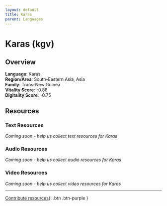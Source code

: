 ```yaml
---
layout: default
title: Karas
parent: Languages
---
```


# Karas (kgv)

## Overview

**Language**: Karas  
**Region/Area**: South-Eastern Asia, Asia  
**Family**: Trans-New Guinea  
**Vitality Score**: -0.86  
**Digitality Score**: -0.75  

## Resources

### Text Resources
*Coming soon - help us collect text resources for Karas*

### Audio Resources
*Coming soon - help us collect audio resources for Karas*

### Video Resources
*Coming soon - help us collect video resources for Karas*

---

[Contribute resources](https://fairtrain.github.io/){: .btn .btn-purple }
